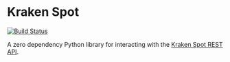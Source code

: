 # Kraken Spot

[![Build Status](https://app.travis-ci.com/kevbradwick/kraken-spot.svg?branch=master)](https://app.travis-ci.com/kevbradwick/kraken-spot)

A zero dependency Python library for interacting with the [Kraken Spot REST API](https://docs.kraken.com/rest/).
